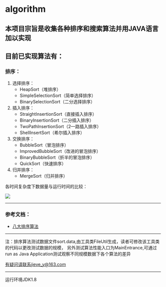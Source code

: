 # algorithm
## 本项目宗旨是收集各种排序和搜索算法并用JAVA语言加以实现

## 目前已实现算法有：
### 排序：
1. 选择排序：
	* HeapSort（堆排序）
	* SimpleSelectionSort（简单选择排序）
	* BinarySelectionSort（二分选择排序）
2. 插入排序：
	* StraightInsertionSort（直接插入排序）
	* BinaryInsertionSort（二分插入排序）
	* TwoPathInsertionSort（2—路插入排序）
	* ShellInsertSort（希尔插入排序）
3. 交换排序：
	* BubbleSort（冒泡排序）
	* ImprovedBubbleSort（改进的冒泡排序）
	* BinaryBubbleSort（折半的冒泡排序）
	* QuickSort（快速排序）
4. 归并排序：
	* MergeSort（归并排序）

各时间复杂度下数据量与运行时间的比较：

 <img src="http://my.csdn.net/uploads/201207/21/1342856655_3698.jpg"></img>

***
### 参考文档：

* [八大排序算法](http://blog.csdn.net/hguisu/article/details/7776068)

***

注：排序算法测试数据文件sort.data,由工具类FileUtil生成，读者可修改该工具类的代码以更改测试数据的规模，
另外测试算法性能入口为MainEntrance,可通过run as Java Application测试观察不同规模数据下各个算法的差异

有疑问请联系jieve_y@163.com


***
运行环境JDK1.8



